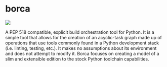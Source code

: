 # borca

![](https://gitlab.com/AndrewSpittlemeister/borca/badges/master/pipeline.svg)

A PEP 518 compatible, explicit build orchestration tool for Python. It is a simple tool that allows for the creation of an acyclic-task graph made up of operations that use tools commonly found in a Python development stack (i.e. linting, testing, etc.). It makes no assumptions about its environment and does not attempt to modify it. Borca focuses on creating a model of a slim and extensible edition to the stock Python toolchain capabilities.